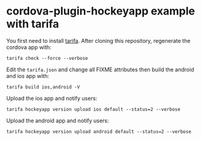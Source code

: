 # cordova-plugin-hockeyapp example with tarifa

You first need to install [tarifa](http://tarifa.tools).
After cloning this repository, regenerate the cordova app with:

```
tarifa check --force --verbose
```

Edit the `tarifa.json` and change all FIXME attributes
then build the android and ios app with:

```
tarifa build ios,android -V
```

Upload the ios app and notify users:

```
tarifa hockeyapp version upload ios default --status=2 --verbose
```

Upload the android app and notify users:

```
tarifa hockeyapp version upload android default --status=2 --verbose
```
